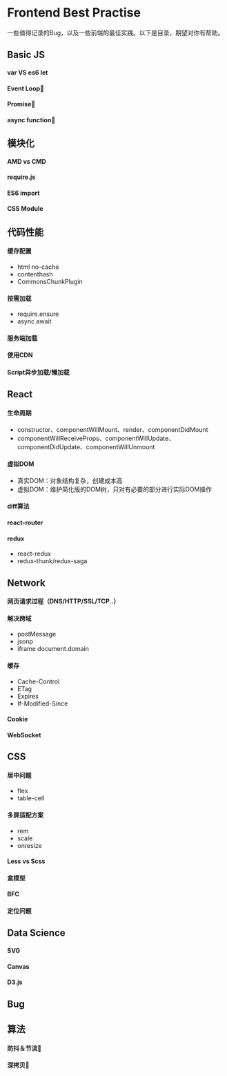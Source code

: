 # Frontend Best Practise
一些值得记录的Bug，以及一些前端的最佳实践。以下是目录，期望对你有帮助。

## Basic JS
#### var VS es6 let
#### Event Loop💌
#### Promise💌
#### async function💌

## 模块化
#### AMD vs CMD
#### require.js
#### ES6 import
#### CSS Module

## 代码性能
#### 缓存配置
- html no-cache
- contenthash
- CommonsChunkPlugin
#### 按需加载
- require.ensure
- async await
#### 服务端加载
#### 使用CDN
#### Script异步加载/懒加载

## React
#### 生命周期
- constructor、componentWillMount、render、componentDidMount
- componentWillReceiveProps、componentWillUpdate、componentDidUpdate、componentWillUnmount
#### 虚拟DOM
- 真实DOM：对象结构复杂，创建成本高
- 虚拟DOM：维护简化版的DOM树，只对有必要的部分进行实际DOM操作
#### diff算法
#### react-router
#### redux
- react-redux
- redux-thunk/redux-saga

## Network
#### 网页请求过程（DNS/HTTP/SSL/TCP..）
#### 解决跨域
- postMessage
- jsonp
- iframe document.domain 
#### 缓存
- Cache-Control
- ETag
- Expires
- If-Modified-Since
#### Cookie
#### WebSocket

## CSS
#### 居中问题
- flex
- table-cell
#### 多屏适配方案
- rem
- scale 
- onresize
#### Less vs Scss
#### 盒模型
#### BFC
#### 定位问题


## Data Science
#### SVG
#### Canvas
#### D3.js


## Bug


## 算法
#### 防抖＆节流💌
#### 深拷贝💌
